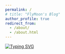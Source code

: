 ```yaml
---
permalink: /
# title: "FlyMoon's Blog"
author_profile: true
redirect_from: 
  - /about/
  - /about.html
---
```


[![Typing SVG](https://readme-typing-svg.demolab.com?font=Fira+Code&weight=700&size=30&letterSpacing=-1px&pause=1000&color=444444&background=FFFFFF00&center=false%E5%81%87&vCenter=false%E5%81%87&multiline=true&repeat=true%E7%9C%9F&random=false%E5%81%87&width=600&lines=Still+making+sense+of+JavaScript)](https://git.io/typing-svg)





